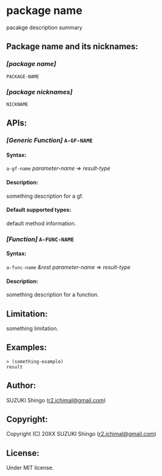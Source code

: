 package name
====

pacakge description summary

## Package name and its nicknames:

### *[package name]*
`PACKAGE-NAME`

### *[package nicknames]*
`NICKNAME`

## APIs:

### *[Generic Function]* `A-GF-NAME`
#### Syntax:
`a-gf-name` *parameter-name* => *result-type*

#### Description: 
something description for a gf.

#### Default supported types:
default method information.

### *[Function]* `A-FUNC-NAME`
#### Syntax:
`a-func-name` *&rest* *parameter-name* => *result-type*

#### Description:
something description for a function.

## Limitation:
something limitation.

## Examples:
    > (something-example)
    result

## Author:
SUZUKI Shingo (r2.ichimal@gmail.com)

## Copyright:
Copyright (C) 20XX SUZUKI Shingo (r2.ichimal@gmail.com)

## License:
Under MIT license.

